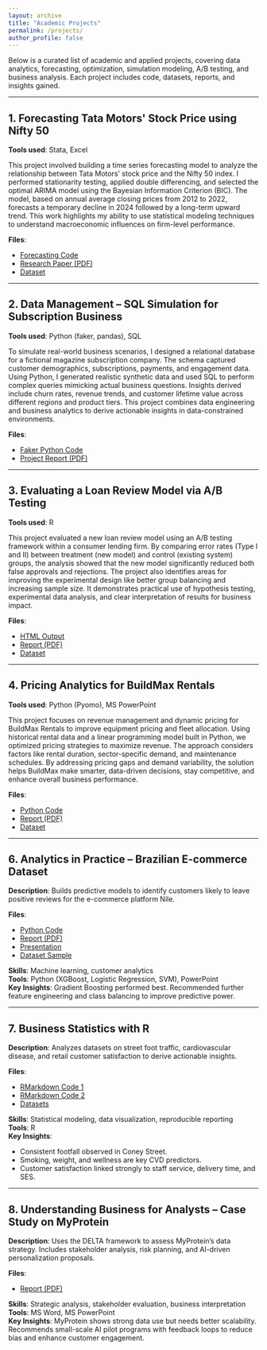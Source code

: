 ```yaml
---
layout: archive
title: "Academic Projects"
permalink: /projects/
author_profile: false
---
```



Below is a curated list of academic and applied projects, covering data analytics, forecasting, optimization, simulation modeling, A/B testing, and business analysis. Each project includes code, datasets, reports, and insights gained.

---
## 1. Forecasting Tata Motors' Stock Price using Nifty 50

**Tools used**: Stata, Excel

This project involved building a time series forecasting model to analyze the relationship between Tata Motors’ stock price and the Nifty 50 index. I performed stationarity testing, applied double differencing, and selected the optimal ARIMA model using the Bayesian Information Criterion (BIC). The model, based on annual average closing prices from 2012 to 2022, forecasts a temporary decline in 2024 followed by a long-term upward trend. This work highlights my ability to use statistical modeling techniques to understand macroeconomic influences on firm-level performance.

**Files**:
- [Forecasting Code](../assets/Time%20series%20econometrics/Forecasting%20code.txt)
- [Research Paper (PDF)](../assets/Time%20series%20econometrics/Forecasting_stock_market.pdf)
- [Dataset](../assets/Time%20series%20econometrics/Tata_motors_Nifty50.xlsx)

---

## 2. Data Management – SQL Simulation for Subscription Business

**Tools used**: Python (faker, pandas), SQL

To simulate real-world business scenarios, I designed a relational database for a fictional magazine subscription company. The schema captured customer demographics, subscriptions, payments, and engagement data. Using Python, I generated realistic synthetic data and used SQL to perform complex queries mimicking actual business questions. Insights derived include churn rates, revenue trends, and customer lifetime value across different regions and product tiers. This project combines data engineering and business analytics to derive actionable insights in data-constrained environments.

**Files**: 
- [Faker Python Code](/assets/Data%20Management/Code/Fake%20data%20code.py)
- [Project Report (PDF)](/assets/Data%20Management/Report/Data%20Management_Report.pdf)

---

## 3. Evaluating a Loan Review Model via A/B Testing

**Tools used**: R

This project evaluated a new loan review model using an A/B testing framework within a consumer lending firm. By comparing error rates (Type I and II) between treatment (new model) and control (existing system) groups, the analysis showed that the new model significantly reduced both false approvals and rejections. The project also identifies areas for improving the experimental design like better group balancing and increasing sample size. It demonstrates practical use of hypothesis testing, experimental data analysis, and clear interpretation of results for business impact.

**Files**: 
- [HTML Output](/assets/Treatment%20control%20testing/Code/Treatment%20control%20testing.html)
- [Report (PDF)](/assets/Treatment%20control%20testing/Report/Treatment%20Control%20Testing%20Report.pdf)
- [Dataset](/assets/Treatment%20control%20testing/Data/Data.csv)

---

## 4. Pricing Analytics for BuildMax Rentals

**Tools used**: Python (Pyomo), MS PowerPoint  

This project focuses on revenue management and dynamic pricing for BuildMax Rentals to improve equipment pricing and fleet allocation. Using historical rental data and a linear programming model built in Python, we optimized pricing strategies to maximize revenue. The approach considers factors like rental duration, sector-specific demand, and maintenance schedules. By addressing pricing gaps and demand variability, the solution helps BuildMax make smarter, data-driven decisions, stay competitive, and enhance overall business performance.

**Files**:
- [Python Code](https://github.com/RishikaAgarwal2025/RishikaAgarwal2025.github.io/blob/master/assets/Pricing%20Analytics/Code.py)
- [Report (PDF)](https://github.com/RishikaAgarwal2025/RishikaAgarwal2025.github.io/blob/master/assets/Pricing%20Analytics/Report.pdf)
- [Dataset](https://github.com/RishikaAgarwal2025/RishikaAgarwal2025.github.io/blob/master/assets/Pricing%20Analytics/BuildMax_Rentals_Dataset_Updated.xlsx)

---

## 6. Analytics in Practice – Brazilian E-commerce Dataset

**Description**: Builds predictive models to identify customers likely to leave positive reviews for the e-commerce platform Nile.

**Files**:
- [Python Code](../assets/Analysis_in_Practice/AIP_code.ipynb)
- [Report (PDF)](../assets/Analysis_in_Practice/AIP_report.pdf)
- [Presentation](../assets/Analysis_in_Practice/AIP_presentation.pdf)
- [Dataset Sample](../assets/Analysis_in_Practice/brazilian-ecommerce-dataset/olist_orders_dataset.csv)

**Skills**: Machine learning, customer analytics  
**Tools**: Python (XGBoost, Logistic Regression, SVM), PowerPoint  
**Key Insights**: Gradient Boosting performed best. Recommended further feature engineering and class balancing to improve predictive power.

---

## 7. Business Statistics with R

**Description**: Analyzes datasets on street foot traffic, cardiovascular disease, and retail customer satisfaction to derive actionable insights.

**Files**:
- [RMarkdown Code 1](../assets/Business_Statistics/Assignment_1/Code/Business_Statistics_Assignment1.md)
- [RMarkdown Code 2](../assets/Business_Statistics/Assignment_2/Code/Code_Assignment.Rmd)
- [Datasets](../assets/Business_Statistics/Assignment_2/Dataset/cust_satisfaction.csv)

**Skills**: Statistical modeling, data visualization, reproducible reporting  
**Tools**: R  
**Key Insights**:
  - Consistent footfall observed in Coney Street.
  - Smoking, weight, and wellness are key CVD predictors.
  - Customer satisfaction linked strongly to staff service, delivery time, and SES.

---

## 8. Understanding Business for Analysts – Case Study on MyProtein

**Description**: Uses the DELTA framework to assess MyProtein’s data strategy. Includes stakeholder analysis, risk planning, and AI-driven personalization proposals.

**Files**:
- [Report (PDF)](../assets/Understanding_Business_for_Analysts/Report-UBFA.pdf)

**Skills**: Strategic analysis, stakeholder evaluation, business interpretation  
**Tools**: MS Word, MS PowerPoint  
**Key Insights**: MyProtein shows strong data use but needs better scalability. Recommends small-scale AI pilot programs with feedback loops to reduce bias and enhance customer engagement.
